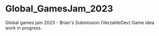 # Global_GamesJam_2023
Global games jam 2023 - Brian's Submission (VerzatileDev) Game idea work in progress.
